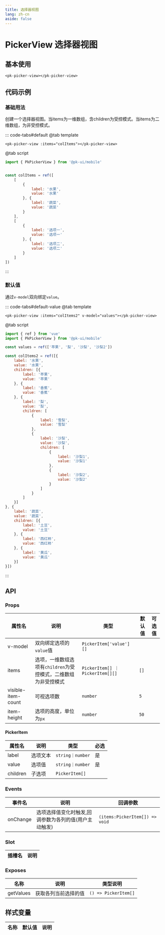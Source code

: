```yaml
---
title: 选择器视图
lang: zh-cn
aside: false
---
```



# PickerView 选择器视图

## 基本使用
```vue
<pk-picker-view></pk-picker-view>
```

## 代码示例
### 基础用法
创建一个选择器视图。当items为一维数组，含children为受控模式。当items为二维数组，为非受控模式。

::: code-tabs#default
@tab template

```vue [template]
<pk-picker-view :items="colItems"></pk-picker-view>
```

@tab script
```js [script]
import { PkPickerView } from '@pk-ui/mobile'


const colItems = ref([
    [
        {
            label: '水果',
            value: '水果'
        }, {
            label: '蔬菜',
            value: '蔬菜'
        }
    ],
    [
        {
            label: '选项一',
            value: '选项一'
        }, {
            label: '选项二',
            value: '选项二'
        }
    ]
])
```
:::


### 默认值
通过`v-model`双向绑定`value`。

::: code-tabs#default-value
@tab template

```vue [template]
<pk-picker-view :items="colItems2" v-model="values"></pk-picker-view>
```

@tab script
```js [script]
import { ref } from 'vue'
import { PkPickerView } from '@pk-ui/mobile'

const values = ref(['苹果', '梨', '沙梨', '沙梨2'])

const colItems2 = ref([{
    label: '水果',
    value: '水果',
    children: [{
        label: '苹果',
        value: '苹果'
    }, {
        label: '香蕉',
        value: '香蕉'
    }, {
        label: '梨',
        value: '梨',
        children: [
            {
                label: '雪梨',
                value: '雪梨'
            },
            {
                label: '沙梨',
                value: '沙梨',
                children: [
                    {
                        label: '沙梨1',
                        value: '沙梨1'
                    },
                    {
                        label: '沙梨2',
                        value: '沙梨2'
                    }
                ]
            }
        ]
    }]
}, {
    label: '蔬菜',
    value: '蔬菜',
    children: [{
        label: '土豆',
        value: '土豆'
    }, {
        label: '西红柿',
        value: '西红柿'
    }, {
        label: '黄瓜',
        value: '黄瓜'
    }]
}])
```
:::


## API

### Props
| 属性名             | 说明                                                           | 类型                             | 默认值 | 可选值 |
| ------------------ | -------------------------------------------------------------- | -------------------------------- | ------ | ------ |
| v-model            | 双向绑定选项的`value`值                                        | `PickerItem['value'][]`          |        |        |
| items              | 选项，一维数组选项有`children`为受控模式，二维数组为非受控模式 | `PickerItem[] ｜ PickerItem[][]` | `[]`   |        |
| visible-item-count | 可视选项数                                                     | `number`                         | `5`    |        |
| item-height        | 选项的高度，单位为`px`                                         | `number`                         | `50`   |        |

#### PickerItem
| 属性名   | 说明     | 类型             | 必选 |
| -------- | -------- | ---------------- | ---- |
| label    | 选项文本 | `string｜number` | 是   |
| value    | 选项值   | `string｜number` | 是   |
| children | 子选项   | `PickerItem[]`   |      |

### Events
| 事件名   | 说明                                                  | 回调参数                       |
| -------- | ----------------------------------------------------- | ------------------------------ |
| onChange | 选项选择值变化时触发,回调参数为各列的值(用户主动触发) | `(items:PickerItem[]) => void` |


### Slot
| 插槽名 | 说明 |
| ------ | ---- |


### Exposes

| 名称      | 说明                 | 类型说明             |
| --------- | -------------------- | -------------------- |
| getValues | 获取各列当前选择的值 | `() => PickerItem[]` |


## 样式变量
| 名称 | 默认值 | 说明 |
| ---- | ------ | ---- |
